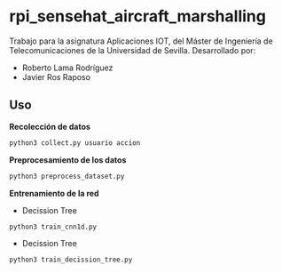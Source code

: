 # rpi_sensehat_aircraft_marshalling
Trabajo para la asignatura Aplicaciones IOT, del Máster de Ingeniería de Telecomunicaciones de la Universidad de Sevilla.
Desarrollado por:
 - Roberto Lama Rodríguez
 - Javier Ros Raposo

## Uso

**Recolección de datos**
```bash
python3 collect.py usuario accion
```

**Preprocesamiento de los datos**
```bash
python3 preprocess_dataset.py
```

**Entrenamiento de la red**
 * Decission Tree
```bash
python3 train_cnn1d.py
```

 * Decission Tree
```bash
python3 train_decission_tree.py
```